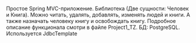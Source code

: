 Простое Spring MVC-приложение. Библиотека (Две сущности: Человек и Книга). 
Можно читать, удалять, добавлять, изменять людей и книги. А также назначать человеку книгу и освобождать книгу. 
Подробное описание функционала смотри в файле Project1_TZ.
БД: PostgreSQL.
Используется JdbcTemplate

